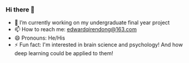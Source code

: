 ### Hi there 👋
- 🔭 I’m currently working on my undergraduate final year project 
- 📫 How to reach me: edwardqirendong@163.com
- 😄 Pronouns: He/His
- ⚡ Fun fact: I'm interested in brain science and psychology! And how deep learning could be applied to them!


